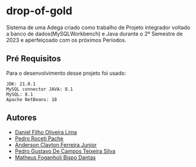 # drop-of-gold
Sistema de uma Adega criado como trabalho de Projeto integrador voltado a banco de dados(MySQLWorkbench) e Java durante o 2º Semestre de 2023 e aperfeiçoado com os próximos Períodos.

## Pré Requisitos
Para o desenvolvimento desse projeto foi usado: 
```
JDK: 21.0.1
MySQL connector JAVA: 8.1
MySQL: 8.1
Apache NetBeans: 18
```

## Autores
* [Daniel Filho Oliveira Lima](https://github.com/danieldf0l/)
* [Pedro Roceti Pache](https://github.com/PacheRoceti)
* [Anderson Clayton Ferreira Junior](https://github.com/junior0481)
* [Pedro Gustavo De Campos Teixeira Silva](https://github.com/pedrogcts)
* [Matheus Foganholi Bispo Dantas](link)

